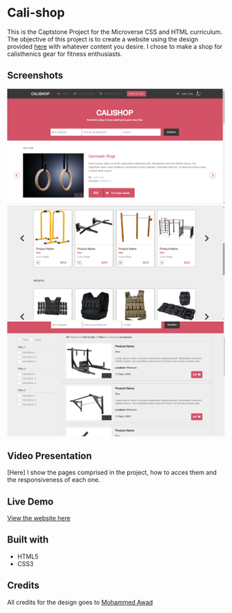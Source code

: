 # Cali-shop
This is the Captstone Project for the Microverse CSS and HTML curriculum. The objective of this project is to create a website using the design provided [here](https://www.behance.net/gallery/24796463/ZATTIX) with whatever content you desire. I chose to make a shop for calisthenics gear for fitness enthusiasts.

## Screenshots
![screenshot 1](./screenshots/Screenshot1.bmp)
![screenshot 2](./screenshots/Screenshot2.bmp)
![screenshot 2](./screenshots/Screenshot3.bmp)

## Video Presentation
[Here] I show the pages comprised in the project, how to acces them and the responsiveness of each one.

## Live Demo
[View the website here](https://rawcdn.githack.com/Blasco9/Cali-shop/f889a3d60102f87b0480e576fe7d5cb1b169618d/index.html)

## Built with
- HTML5
- CSS3

## Credits
All credits for the design goes to [Mohammed Awad](https://www.behance.net/M_Awad)
